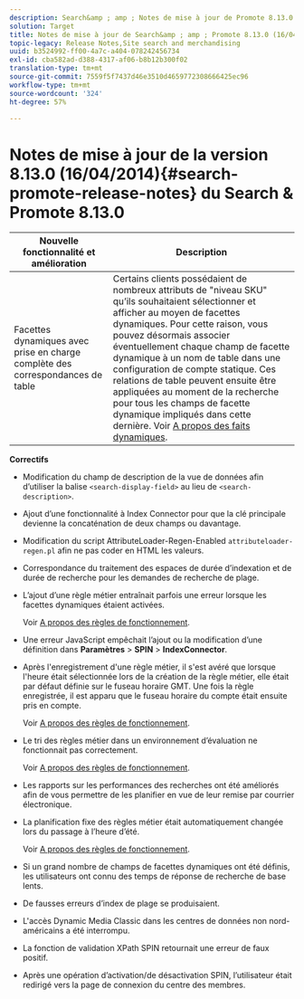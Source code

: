 ```yaml
---
description: Search&amp ; amp ; Notes de mise à jour de Promote 8.13.0.
solution: Target
title: Notes de mise à jour de Search&amp ; amp ; Promote 8.13.0 (16/04/2014)
topic-legacy: Release Notes,Site search and merchandising
uuid: b3524992-ff00-4a7c-a404-078242456734
exl-id: cba582ad-d388-4317-af06-b8b12b300f02
translation-type: tm+mt
source-git-commit: 7559f5f7437d46e3510d4659772308666425ec96
workflow-type: tm+mt
source-wordcount: '324'
ht-degree: 57%

---
```


# Notes de mise à jour de la version 8.13.0 (16/04/2014){#search-promote-release-notes} du Search &amp; Promote 8.13.0

| Nouvelle fonctionnalité et amélioration | Description |
|----------------------------------------------|---------------------------------------------------------------------------------------------------------------------------------------------------------------------------------------------------------------------------------------------------------------------------------------------------------------------------------------------------------------------------------------------|
| Facettes dynamiques avec prise en charge complète des correspondances de table | Certains clients possédaient de nombreux attributs de &quot;niveau SKU&quot; qu’ils souhaitaient sélectionner et afficher au moyen de facettes dynamiques. Pour cette raison, vous pouvez désormais associer éventuellement chaque champ de facette dynamique à un nom de table dans une configuration de compte statique. Ces relations de table peuvent ensuite être appliquées au moment de la recherche pour tous les champs de facette dynamique impliqués dans cette dernière. Voir [A propos des faits dynamiques](../c-about-design-menu/c-about-dynamic-facets.md#concept_E65A70C9C2E04804BF24FBE1B3CAD899). |

**Correctifs**

* Modification du champ de description de la vue de données afin d’utiliser la balise `<search-display-field>` au lieu de `<search-description>`.
* Ajout d’une fonctionnalité à Index Connector pour que la clé principale devienne la concaténation de deux champs ou davantage.
* Modification du script AttributeLoader-Regen-Enabled `attributeloader-regen.pl` afin ne pas coder en HTML les valeurs.
* Correspondance du traitement des espaces de durée d’indexation et de durée de recherche pour les demandes de recherche de plage.
* L’ajout d’une règle métier entraînait parfois une erreur lorsque les facettes dynamiques étaient activées.

   Voir [A propos des règles de fonctionnement](../c-about-rules-menu/c-about-business-rules.md#concept_2A93D76216754D3D8412CDEA00BD26BD).

* Une erreur JavaScript empêchait l’ajout ou la modification d’une définition dans **Paramètres** > **SPIN** > **IndexConnector**.
* Après l&#39;enregistrement d&#39;une règle métier, il s&#39;est avéré que lorsque l&#39;heure était sélectionnée lors de la création de la règle métier, elle était par défaut définie sur le fuseau horaire GMT. Une fois la règle enregistrée, il est apparu que le fuseau horaire du compte était ensuite pris en compte.

   Voir [A propos des règles de fonctionnement](../c-about-rules-menu/c-about-business-rules.md#concept_2A93D76216754D3D8412CDEA00BD26BD).

* Le tri des règles métier dans un environnement d’évaluation ne fonctionnait pas correctement.

   Voir [A propos des règles de fonctionnement](../c-about-rules-menu/c-about-business-rules.md#concept_2A93D76216754D3D8412CDEA00BD26BD).

* Les rapports sur les performances des recherches ont été améliorés afin de vous permettre de les planifier en vue de leur remise par courrier électronique.
* La planification fixe des règles métier était automatiquement changée lors du passage à l’heure d’été.

   Voir [A propos des règles de fonctionnement](../c-about-rules-menu/c-about-business-rules.md#concept_2A93D76216754D3D8412CDEA00BD26BD).

* Si un grand nombre de champs de facettes dynamiques ont été définis, les utilisateurs ont connu des temps de réponse de recherche de base lents.
* De fausses erreurs d’index de plage se produisaient.
* L&#39;accès Dynamic Media Classic dans les centres de données non nord-américains a été interrompu.
* La fonction de validation XPath SPIN retournait une erreur de faux positif.

* Après une opération d’activation/de désactivation SPIN, l’utilisateur était redirigé vers la page de connexion du centre des membres.
